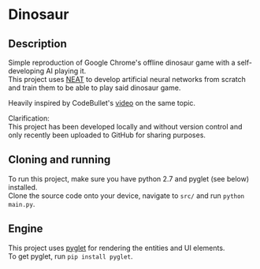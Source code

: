 Dinosaur
===

Description
---

Simple reproduction of Google Chrome's offline dinosaur game with a self-developing AI playing it.  
This project uses [NEAT](http://nn.cs.utexas.edu/downloads/papers/stanley.ec02.pdf) to develop artificial neural networks from scratch and train them to be able to play said dinosaur game.

Heavily inspired by CodeBullet's [video](https://www.youtube.com/watch?v=sB_IGstiWlc) on the same topic.

Clarification:  
This project has been developed locally and without version control and only recently been uploaded to GitHub for sharing purposes.

Cloning and running
---
To run this project, make sure you have python 2.7 and pyglet (see below) installed.  
Clone the source code onto your device, navigate to `src/` and run `python main.py`.

Engine
---
This project uses [pyglet](https://bitbucket.org/pyglet/pyglet/wiki/Home) for rendering the entities and UI elements.  
To get pyglet, run `pip install pyglet`.